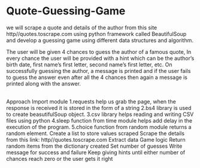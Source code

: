 # Quote-Guessing-Game
we will scrape a quote and details of the author from this site http//quotes.toscrape.com using python framework called BeautifulSoup and develop a guessing game using different data structures and algorithm.

The user will be given 4 chances to guess the author of a famous quote, In every chance the user will be provided with a hint which can be the author’s birth date, first name’s first letter, second name’s first letter, etc. On successfully guessing the author, a message is printed and if the user fails to guess the answer even after all the 4 chances then again a message is printed along with the answer.

<br>Approach
Import module
      1.requests help us grab the page, when the response is received it is stored in the form of a string
      2.bs4 library is used to create beasutifulSoup object.
      3.csv library helps reading and writing CSV files using python
      4.sleep function from time module helps add delay in the execution of the program.
      5.choice function from random module returns a random element.
Create a list to store values scraped
Scrape the details from this link: http//quotes.toscrape.com
Extract data
Game logic
Return random items from the dictionary created
Set number of guesses
Write message for success and failure
Keep giving hints until either number of chances reach zero or the user gets it right
